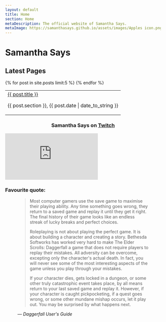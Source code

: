 ```yaml
---
layout: default
title: Home
section: Home
metaDescription: The official website of Samantha Says.
metaImage: https://samanthasays.github.io/assets/images/Apples icon.png
---
```


<h1>Samantha Says</h1>

<h2>Latest Pages</h2>
<table id="latestPages">
    <tr>
        {% for post in site.posts limit:5 %}
        <td><a href="{{ post.url }}" title="{{ post.title }}">{{ post.title }}</a><p class="latestDate">{{ post.section }}, {{ post.date | date_to_string }}</p></td>
        {% endfor %}
    </tr>
</table>

<h3 style="text-align:center">Samantha Says on <a href="https://twitch.tv/samanthasays" title="Visit Samantha Says on Twitch" target="_blank">Twitch</a></h3>

<div id="twitchPlayer">
<p><iframe src="https://player.twitch.tv/?channel=samanthasays&parent=samanthasays.github.io" frameborder="0" allowfullscreen="true" scrolling="no"></iframe></p>
</div>

<h3>Favourite quote:</h3>
<figure id="qotd">
    <blockquote>
        <p>Most computer gamers use the save game to maximise their playing ability. Any time something goes wrong, they return to a saved game and replay it until they get it right. The final history of their game looks like an endless streak of lucky breaks and perfect choices.</p>
        <p>Roleplaying is not about playing the perfect game. It is about building a character and creating a story. Bethesda Softworks has worked very hard to make The Elder Scrolls: Daggerfall a game that does not require players to replay their mistakes. All adversity can be overcome, excepting only the character's actual death. In fact, you will never see some of the most interesting aspects of the game unless you play through your mistakes.</p>
        <p>If your character dies, gets locked in a dungeon, or some other truly catastrophic event takes place, by all means return to your last saved game and replay it. However, if your character is caught pickpocketing, if a quest goes wrong, or some other mundane mishap occurs, let it play out. You may be surprised by what happens next.</p>
    </blockquote>
    <figcaption>
        &mdash;<cite> Daggerfall User's Guide</cite>
    </figcaption>
</figure>

<script>
    kofiWidgetOverlay.draw('samanthasays', {
        'type': 'floating-chat',
        'floating-chat.donateButton.text': 'Tip Jar',
        'floating-chat.donateButton.background-color': '#F2465D',
        'floating-chat.donateButton.text-color': '#fff'
    });
</script>